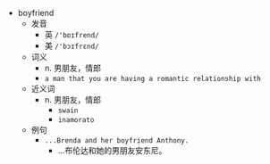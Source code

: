 - boyfriend
  - 发音
    - 英 `/'bɒɪfrend/`
    - 美 `/'bɔɪfrɛnd/`
  - 词义
    - n. 男朋友，情郎
    - `a man that you are having a romantic relationship with`
  - 近义词
    - n. 男朋友，情郎
      - `swain`
      - `inamorato`
  - 例句
    - `...Brenda and her boyfriend Anthony.`
      - …布伦达和她的男朋友安东尼。

